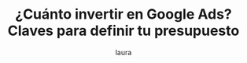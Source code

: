 ---
title: "¿Cuánto invertir en Google Ads? Claves para definir tu presupuesto"
description: "Aprende a calcular cuánto invertir en campañas de Google Ads según tu sector, competencia y objetivos."
metaTitle: "Presupuesto Google Ads 2024: Cómo Calcular tu Inversión Ideal"
metaDescription: "💰 Descubre cómo calcular el presupuesto perfecto para Google Ads. Guía práctica con ejemplos reales para maximizar tu ROI en publicidad online."
ogImage: "/imagenes/x.jpg"
noindex: false
nofollow: false
author: "laura"
authorImage: "/imagenes/x.jpg"
authorImageAlt: "Foto de perfil de la autora"
pubDate: 2024-12-10
cardImage: "@/images/blog/google-ads-budget.avif"
cardImageAlt: "Ilustración de un gráfico con billetes y clics digitales"
readTime: 7
tags: ["Google Ads", "publicidad online", "marketing digital", "ROI"]
contents: [
        "Decidir cuánto invertir en Google Ads es una de las dudas más habituales para pequeñas y medianas empresas. Aunque la plataforma permite establecer cualquier presupuesto, la realidad es que invertir poco suele traducirse en datos insuficientes, baja visibilidad y, en consecuencia, poca rentabilidad. La clave está en entender que Google Ads no es un gasto, sino una inversión que debe calcularse en función de objetivos, competencia y retorno esperado.",
        
        "El error más común es pensar que con 100 € al mes se obtendrán resultados espectaculares. Ningún canal publicitario ofrece multiplicar por diez una inversión tan reducida. Un presupuesto realista suele situarse entre un cuarto y un tercio de la facturación que se pretende generar. La ventaja es que, en publicidad online, ese retorno puede medirse con precisión gracias al seguimiento de conversiones.",
        
        "¿En qué se gasta realmente la inversión en Google Ads? Principalmente en pujas por palabras clave. Cada clic tiene un precio distinto según el nivel de competencia. Por eso, destinar un presupuesto demasiado bajo significa quedarse sin margen para probar suficientes anuncios y segmentaciones. Para optimizar una campaña necesitamos volumen: cuantas más palabras clave y anuncios podamos testear, antes podremos identificar los que generan mejores conversiones.",
        
        "Las primeras semanas de campaña deben entenderse como una fase de aprendizaje. Es el momento de probar, descartar y ajustar. Un presupuesto limitado apenas permite recopilar datos, mientras que una inversión más ambiciosa acelera el proceso y permite identificar oportunidades antes. No se trata de gastar por gastar, sino de invertir lo suficiente para que el algoritmo disponga de información que permita optimizar.",
        
        "Pensemos en sectores con alta competencia, como reformas, abogados o academias. Si la puja por clic ronda los 5 € y nuestro presupuesto mensual es de 500 €, apenas obtendremos 100 clics al mes. Eso supone entre 3 y 4 clics diarios, un volumen demasiado pequeño para sacar conclusiones fiables. En cambio, con 2.000 € mensuales, el número de clics sube a más de 400, lo que permite analizar con mayor precisión qué anuncios y palabras clave convierten mejor.",
        
        "Entonces, ¿cómo calcular cuánto invertir? Las preguntas clave son: cuántas palabras clave queremos cubrir, cuál es el coste medio por clic en nuestro sector y qué nivel de conversión podemos esperar. Sectores de respuesta inmediata, como fontanería de urgencia o reparaciones, convierten más rápido que otros donde la decisión de compra es más lenta, como interiorismo o cursos de formación.",
        
        "Otro punto clave: ¿debemos limitar la inversión? La respuesta es no, siempre que la campaña sea rentable. Si por cada euro invertido obtenemos dos, lo lógico es escalar la inversión hasta que el mercado, la capacidad operativa o la competencia marquen un límite natural. La estrategia debe centrarse en el ROI, no en el gasto absoluto.",
        
        "Finalmente, no podemos olvidar que el retorno no depende solo de la campaña, sino también de la página de aterrizaje. Una web lenta, confusa o con llamadas a la acción poco claras puede reducir drásticamente la conversión, por mucho que el anuncio sea excelente. Invertir en mejorar la experiencia de usuario es invertir, en realidad, en que cada euro gastado en Google Ads sea más rentable.",
        
        "En resumen: no existe una cifra mágica de inversión válida para todas las empresas. El presupuesto debe definirse en función del sector, la competencia y los objetivos de negocio, con una visión flexible y orientada al retorno. Google Ads es una herramienta poderosa, pero solo si se entiende que la inversión inicial es el combustible que permite que la máquina de datos empiece a rodar."
]
---
